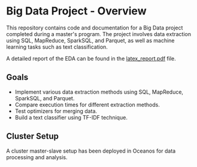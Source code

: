 # Big Data Project - Overview

This repository contains code and documentation for a Big Data project completed during a master's program. The project involves data extraction using SQL, MapReduce, SparkSQL, and Parquet, as well as machine learning tasks such as text classification.

A detailed report of the EDA can be found in the [latex_report.pdf](latex_report.pdf) file.

## Goals
- Implement various data extraction methods using SQL, MapReduce, SparkSQL, and Parquet.
- Compare execution times for different extraction methods.
- Test optimizers for merging data.
- Build a text classifier using TF-IDF technique.

## Cluster Setup
A cluster master-slave setup has been deployed in Oceanos for data processing and analysis.
